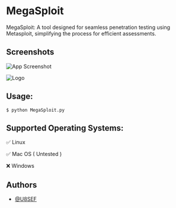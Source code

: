 
# MegaSploit

MegaSploit: A tool designed for seamless penetration testing using Metasploit, simplifying the process for efficient assessments.


## Screenshots

![App Screenshot](https://i.imgur.com/4z9qFEd.png)


![Logo](https://i.imgur.com/sDTYAgg.png)


## Usage:

```
$ python MegaSploit.py
```


## Supported Operating Systems:
✅ Linux

✅ Mac OS ( Untested )

❌ Windows

## Authors

- [@U8SEF](https://github.com/U8SEF)

